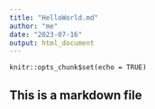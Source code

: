 ```yaml
---
title: "HelloWorld.md"
author: "me"
date: "2023-07-16"
output: html_document
---
```


```{r setup, include=FALSE}
knitr::opts_chunk$set(echo = TRUE)
```

## This is a markdown file
